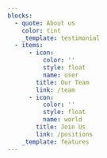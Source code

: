 ```yaml
---
blocks:
  - quote: About us
    color: tint
    _template: testimonial
  - items:
      - icon:
          color: ''
          style: float
          name: user
        title: Our Team
        link: /team
      - icon:
          color: ''
          style: float
          name: world
        title: Join Us
        link: /positions
    _template: features
---
```

